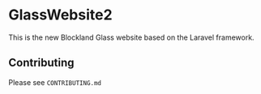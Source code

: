 # GlassWebsite2

This is the new Blockland Glass website based on the Laravel framework.

## Contributing

Please see `CONTRIBUTING.md`

